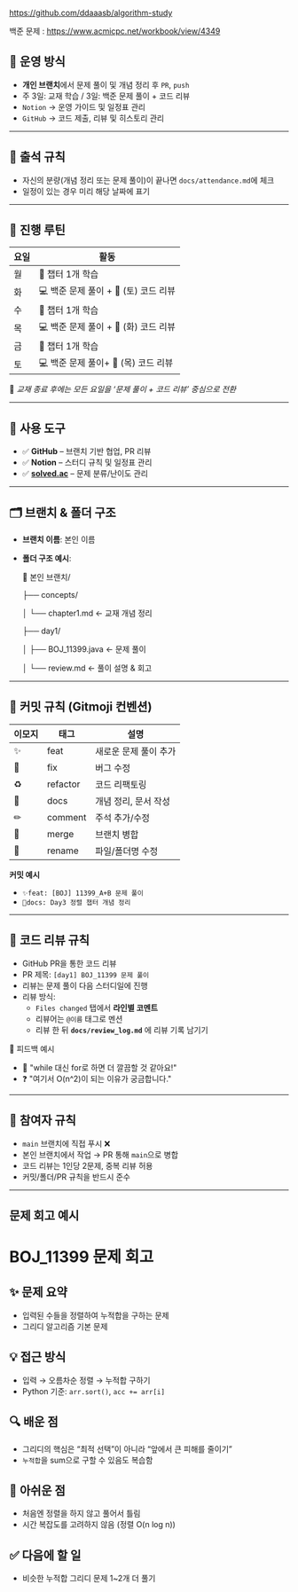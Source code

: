 https://github.com/ddaaasb/algorithm-study

백준 문제 : https://www.acmicpc.net/workbook/view/4349

## 📅 운영 방식

- **개인 브랜치**에서 문제 풀이 및 개념 정리 후 `PR`, `push`
- 주 3일: 교재 학습 / 3일: 백준 문제 풀이 + 코드 리뷰
- `Notion` → 운영 가이드 및 일정표 관리
- `GitHub` → 코드 제출, 리뷰 및 히스토리 관리

---

## 📌 출석 규칙

- 자신의 분량(개념 정리 또는 문제 풀이)이 끝나면 `docs/attendance.md`에 체크
- 일정이 있는 경우 미리 해당 날짜에 표기

---

## 🔁 진행 루틴

| 요일 | 활동 |
| --- | --- |
| 월 | 📘 챕터 1개 학습 |
| 화 | 💻 백준 문제 풀이 + 🤝 (토) 코드 리뷰 |
| 수 | 📘 챕터 1개 학습 |
| 목 | 💻 백준 문제 풀이 + 🤝 (화) 코드 리뷰 |
| 금 | 📘 챕터 1개 학습  |
| 토 | 💻 백준 문제 풀이+ 🤝 (목) 코드 리뷰 |

📌 *교재 종료 후에는 모든 요일을 ‘문제 풀이 + 코드 리뷰’ 중심으로 전환*

---

## 🔗 사용 도구

- ✅ **GitHub** – 브랜치 기반 협업, PR 리뷰
- ✅ **Notion** – 스터디 규칙 및 일정표 관리
- ✅ [**solved.ac**](https://solved.ac/) – 문제 분류/난이도 관리

---

## 🗂 브랜치 & 폴더 구조

- **브랜치 이름**: 본인 이름
- **폴더 구조 예시**:
    
    📁 본인 브랜치/
    
    ├── concepts/
    
    │   └── chapter1.md              ← 교재 개념 정리
    
    ├── day1/
    
    │   ├── BOJ_11399.java       ← 문제 풀이
    
    │   └── review.md            ← 풀이 설명 & 회고
    

---

## 📝 커밋 규칙 (Gitmoji 컨벤션)

| 이모지 | 태그 | 설명 |
| --- | --- | --- |
| ✨ | feat | 새로운 문제 풀이 추가 |
| 🐛 | fix | 버그 수정 |
| ♻ | refactor | 코드 리팩토링 |
| 📝 | docs | 개념 정리, 문서 작성 |
| ✏ | comment | 주석 추가/수정 |
| 🔀 | merge | 브랜치 병합 |
| 🚚 | rename | 파일/폴더명 수정 |

**커밋 예시**

- `✨feat: [BOJ] 11399_A+B 문제 풀이`
- `📝docs: Day3 정렬 챕터 개념 정리`

---

## 🤝 코드 리뷰 규칙

- GitHub PR을 통한 코드 리뷰
- PR 제목: `[day1] BOJ_11399 문제 풀이`
- 리뷰는 문제 풀이 다음 스터디일에 진행
- 리뷰 방식:
    - `Files changed` 탭에서 **라인별 코멘트**
    - 리뷰어는 `@이름` 태그로 멘션
    - 리뷰 한 뒤  **`docs/review_log.md`** 에 리뷰 기록 남기기

💬 피드백 예시

- 💬 "while 대신 for로 하면 더 깔끔할 것 같아요!"
- ❓ "여기서 O(n^2)이 되는 이유가 궁금합니다."

---

## 📌 참여자 규칙

- `main` 브랜치에 직접 푸시 ❌
- 본인 브랜치에서 작업 → PR 통해 `main`으로 병합
- 코드 리뷰는 1인당 2문제, 중복 리뷰 허용
- 커밋/폴더/PR 규칙을 반드시 준수

---

## 문제 회고 예시

# BOJ_11399 문제 회고

## ✨ 문제 요약

- 입력된 수들을 정렬하여 누적합을 구하는 문제
- 그리디 알고리즘 기본 문제

## 💡 접근 방식

- 입력 → 오름차순 정렬 → 누적합 구하기
- Python 기준: `arr.sort()`, `acc += arr[i]`

## 🔍 배운 점

- 그리디의 핵심은 “최적 선택”이 아니라 “앞에서 큰 피해를 줄이기”
- `누적합`을 sum으로 구할 수 있음도 복습함

## 🤔 아쉬운 점

- 처음엔 정렬을 하지 않고 풀어서 틀림
- 시간 복잡도를 고려하지 않음 (정렬 O(n log n))

## ✅ 다음에 할 일

- 비슷한 누적합 그리디 문제 1~2개 더 풀기
